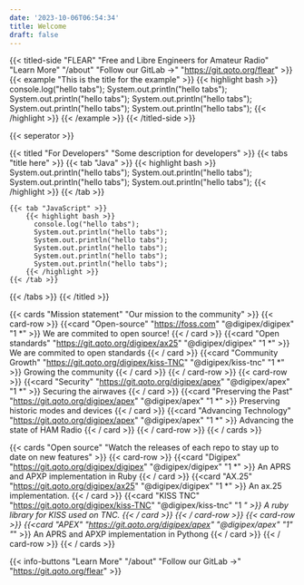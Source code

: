 ```yaml
---
date: '2023-10-06T06:54:34'
title: Welcome
draft: false
---
```


{{< titled-side "FLEAR" "Free and Libre Engineers for Amateur Radio" "Learn More" "/about" "Follow our GitLab →" "https://git.qoto.org/flear" >}}
  {{< example "This is the title for the example" >}}
    {{< highlight bash >}}
      console.log("hello tabs");
      System.out.println("hello tabs");
      System.out.println("hello tabs");
      System.out.println("hello tabs");
      System.out.println("hello tabs");
      System.out.println("hello tabs");
    {{< /highlight >}}
  {{< /example >}}
{{< /titled-side >}}

{{< seperator >}}

{{< titled "For Developers" "Some description for developers" >}}
  {{< tabs "title here" >}}
    {{< tab "Java" >}}
      {{< highlight bash >}}
        System.out.println("hello tabs");
        System.out.println("hello tabs");
        System.out.println("hello tabs");
        System.out.println("hello tabs");
    {{< /highlight >}}
    {{< /tab >}}

    {{< tab "JavaScript" >}}
        {{< highlight bash >}}
          console.log("hello tabs");
          System.out.println("hello tabs");
          System.out.println("hello tabs");
          System.out.println("hello tabs");
          System.out.println("hello tabs");
          System.out.println("hello tabs");
        {{< /highlight >}}
    {{< /tab >}}
  {{< /tabs >}}
{{< /titled >}}



{{< cards "Mission statement" "Our mission to the community" >}}
  {{< card-row >}}
    {{<card "Open-source" "https://foss.com" "@digipex/digipex" "1 *" >}}
      We are commited to open source!
    {{< / card >}}
    {{<card "Open standards" "https://git.qoto.org/digipex/ax25" "@digipex/digipex" "1 *" >}}
      We are commited to open standards
    {{< / card >}}
    {{<card "Community Growth" "https://git.qoto.org/digipex/kiss-TNC" "@digipex/kiss-tnc" "1 *" >}}
      Growing the community
    {{< / card >}}
  {{< / card-row >}}
    {{< card-row >}}
    {{<card "Security" "https://git.qoto.org/digipex/apex" "@digipex/apex" "1 *" >}}
      Securing the airwaves
    {{< / card >}}
    {{<card "Preserving the Past" "https://git.qoto.org/digipex/apex" "@digipex/apex" "1 *" >}}
      Preserving historic modes and devices
    {{< / card >}}
    {{<card "Advancing Technology" "https://git.qoto.org/digipex/apex" "@digipex/apex" "1 *" >}}
      Advancing the state of HAM Radio
    {{< / card >}}
  {{< / card-row >}}
{{< / cards >}}



{{< cards "Open source" "Watch the releases of each repo to stay up to date on new features" >}}
  {{< card-row >}}
    {{<card "Digipex" "https://git.qoto.org/digipex/digipex" "@digipex/digipex" "1 *" >}}
      An APRS and APXP implementation in Ruby
    {{< / card >}}
    {{<card "AX.25" "https://git.qoto.org/digipex/ax25" "@digipex/digipex" "1 *" >}}
      An ax.25 implementation.
    {{< / card >}}
    {{<card "KISS TNC" "https://git.qoto.org/digipex/kiss-TNC" "@digipex/kiss-tnc" "1 *" >}}
      A ruby library for KISS used on TNC.
    {{< / card >}}
  {{< / card-row >}}
  {{< card-row >}}
    {{<card "APEX" "https://git.qoto.org/digipex/apex" "@digipex/apex" "1" "*" >}}
      An APRS and APXP implementation in Pythong
    {{< / card >}}
  {{< / card-row >}}
{{< / cards >}}

{{< info-buttons "Learn More" "/about" "Follow our GitLab →" "https://git.qoto.org/flear" >}}
